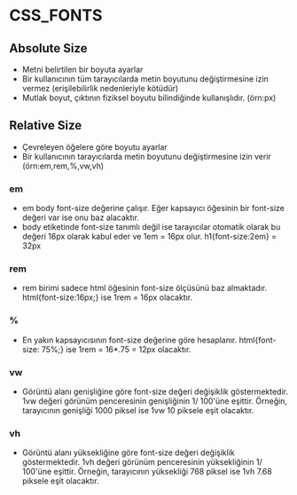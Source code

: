 # CSS_FONTS

## Absolute Size 

- Metni belirtilen bir boyuta ayarlar
- Bir kullanıcının tüm tarayıcılarda metin boyutunu değiştirmesine izin vermez (erişilebilirlik nedenleriyle kötüdür) 
- Mutlak boyut, çıktının fiziksel boyutu bilindiğinde kullanışlıdır. 
(örn:px)

## Relative Size 

- Çevreleyen öğelere göre boyutu ayarlar 
- Bir kullanıcının tarayıcılarda metin boyutunu değiştirmesine izin verir
(örn:em,rem,%,vw,vh)

### em
- em body font-size değerine çalışır. Eğer kapsayıcı öğesinin bir font-size değeri var ise onu baz alacaktır. 
- body etiketinde font-size tanımlı değil ise tarayıcılar otomatik olarak bu değeri 16px olarak kabul eder ve 1em = 16px olur. h1{font-size:2em} = 32px

### rem

- rem birimi sadece html öğesinin font-size ölçüsünü baz almaktadır. html{font-size:16px;} ise 1rem = 16px olacaktır.

### %

- En yakın kapsayıcısının font-size değerine göre hesaplanır. html{font-size: 75%;} ise 1rem = 16*.75 = 12px olacaktır.

### vw

- Görüntü alanı genişliğine göre font-size değeri değişiklik göstermektedir. 1vw değeri görünüm penceresinin genişliğinin 1/ 100'üne eşittir. Örneğin, tarayıcının genişliği 1000 piksel ise 1vw 10 piksele eşit olacaktır.

### vh

- Görüntü alanı yüksekliğine göre font-size değeri değişiklik göstermektedir. 1vh değeri görünüm penceresinin yüksekliğinin 1/ 100'üne eşittir. Örneğin, tarayıcının yüksekliği 768 piksel ise 1vh 7.68 piksele eşit olacaktır.
